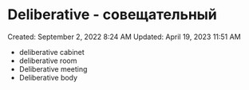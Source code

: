# Deliberative - совещательный

Created: September 2, 2022 8:24 AM
Updated: April 19, 2023 11:51 AM

- deliberative cabinet
- deliberative room
- Deliberative meeting
- Deliberative body